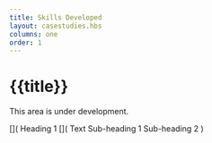 ```yaml
---
title: Skills Developed
layout: casestudies.hbs
columns: one
order: 1
---
```


# {{title}}
This area is under development.

[](
Heading 1
[](
Text
Sub-heading 1
Sub-heading 2
)
